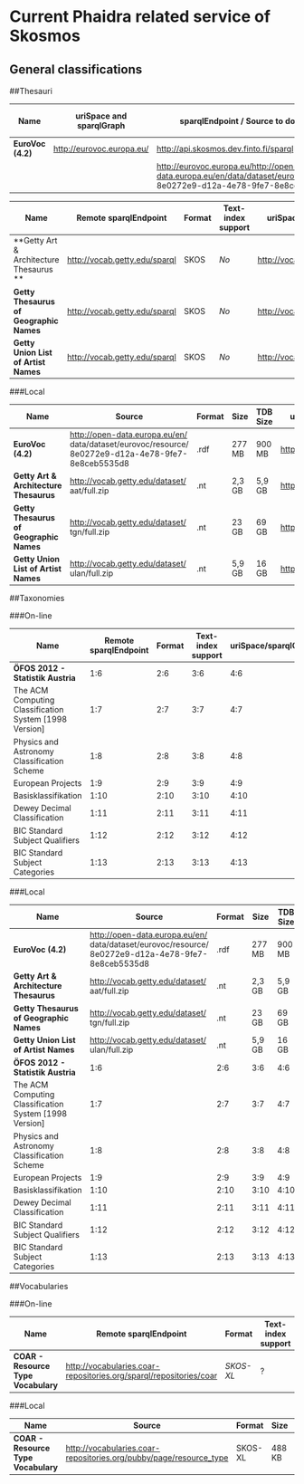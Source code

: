 # Current Phaidra related service of Skosmos

## General classifications

##Thesauri




| **Name** | **uriSpace and sparqlGraph** | **sparqlEndpoint / Source to download** |**Format** | **Text-index / Size** | **Works** |
| -- | -- | -- | -- | -- | -- |
| **EuroVoc (4.2)** | http://eurovoc.europa.eu/ |  http://api.skosmos.dev.finto.fi/sparql | SKOS | Yes  |  ![](tick.png) |
|  | | http://eurovoc.europa.eu/http://open-data.europa.eu/en/data/dataset/eurovoc/resource/ 8e0272e9-d12a-4e78-9fe7-8e8ceb5535d8 |.rdf |  900 MB | ![](tick.png) |


| **Name** | **Remote sparqlEndpoint** | **Format** | **Text-index support** | **uriSpace/sparqlGraph** |  **Works** |
| -- | -- | -- | -- | -- | -- |
| **Getty Art & Architecture Thesaurus **| http://vocab.getty.edu/sparql | SKOS | *No* | http://vocab.getty.edu/aat/ | ![](delete.png) | 
| **Getty Thesaurus of Geographic Names** |  http://vocab.getty.edu/sparql | SKOS | *No* | http://vocab.getty.edu/tgn/ |  ![](delete.png)| 
| **Getty Union List of Artist Names** |  http://vocab.getty.edu/sparql | SKOS | *No* | http://vocab.getty.edu/ulan/ | ![](delete.png) | 


###Local


| **Name** | **Source** |**Format** | **Size** |**TDB Size** | **uriSpace/sparqlGraph** |  **Works** |
| -- | -- | -- | -- | -- | -- | -- |
| **EuroVoc (4.2)** | http://open-data.europa.eu/en/ data/dataset/eurovoc/resource/ 8e0272e9-d12a-4e78-9fe7-8e8ceb5535d8 | .rdf | 277 MB | 900 MB | http://eurovoc.europa.eu/ | ![](tick.png) | 
| **Getty Art & Architecture Thesaurus** |http://vocab.getty.edu/dataset/ aat/full.zip | .nt | 2,3 GB | 5,9 GB | http://vocab.getty.edu/aat/ |![](tick.png)| 
| **Getty Thesaurus of Geographic Names** | http://vocab.getty.edu/dataset/ tgn/full.zip | .nt | 23 GB | 69 GB | http://vocab.getty.edu/tgn/ | ![](tick.png) | 
| **Getty Union List of Artist Names** | http://vocab.getty.edu/dataset/ ulan/full.zip | .nt | 5,9 GB | 16 GB | http://vocab.getty.edu/ulan/ | ![](tick.png) | 
##Taxonomies


###On-line


| **Name** | **Remote sparqlEndpoint** | **Format** | **Text-index support** | **uriSpace/sparqlGraph** |  **Works** |
| -- | -- | -- | -- | -- | -- |
| **ÖFOS 2012 - Statistik Austria** | 1:6 | 2:6 | 3:6 | 4:6 | 5:6 | 
| The ACM Computing Classification System [1998 Version]| 1:7 | 2:7 | 3:7 | 4:7 | 5:7 | 
|Physics and Astronomy Classification Scheme| 1:8 | 2:8 | 3:8 | 4:8 | 5:8 | 
| European Projects | 1:9 | 2:9 | 3:9 | 4:9 | 5:9 | 
| Basisklassifikation | 1:10 | 2:10 | 3:10 | 4:10 | 5:10 | 
| Dewey Decimal Classification | 1:11 | 2:11 | 3:11 | 4:11 | 5:11 | 
| BIC Standard Subject Qualifiers | 1:12 | 2:12 | 3:12 | 4:12 | 5:12 | 
| BIC Standard Subject Categories | 1:13 | 2:13 | 3:13 | 4:13 | 5:13 | 


###Local


| **Name** | **Source** |**Format** | **Size** |**TDB Size** | **uriSpace/sparqlGraph** |  **Works** |
| -- | -- | -- | -- | -- | -- | -- |
| **EuroVoc (4.2)** | http://open-data.europa.eu/en/ data/dataset/eurovoc/resource/ 8e0272e9-d12a-4e78-9fe7-8e8ceb5535d8 | .rdf | 277 MB | 900 MB | http://eurovoc.europa.eu/ | ![](tick.png) | 
| **Getty Art & Architecture Thesaurus** |http://vocab.getty.edu/dataset/ aat/full.zip | .nt | 2,3 GB | 5,9 GB | http://vocab.getty.edu/aat/ |![](tick.png)| 
| **Getty Thesaurus of Geographic Names** | http://vocab.getty.edu/dataset/ tgn/full.zip | .nt | 23 GB | 69 GB | http://vocab.getty.edu/tgn/ | ![](tick.png) | 
| **Getty Union List of Artist Names** | http://vocab.getty.edu/dataset/ ulan/full.zip | .nt | 5,9 GB | 16 GB | http://vocab.getty.edu/ulan/ | ![](tick.png) | 
| **ÖFOS 2012 - Statistik Austria** | 1:6 | 2:6 | 3:6 | 4:6 | 5:6 | 6:6 |
| The ACM Computing Classification System [1998 Version]| 1:7 | 2:7 | 3:7 | 4:7 | 5:7 | 6:7 |
|Physics and Astronomy Classification Scheme| 1:8 | 2:8 | 3:8 | 4:8 | 5:8 | 6:8 |
| European Projects | 1:9 | 2:9 | 3:9 | 4:9 | 5:9 | 6:9 |
| Basisklassifikation | 1:10 | 2:10 | 3:10 | 4:10 | 5:10 | 6:10 | 
| Dewey Decimal Classification | 1:11 | 2:11 | 3:11 | 4:11 | 5:11 | 6:11 | 
| BIC Standard Subject Qualifiers | 1:12 | 2:12 | 3:12 | 4:12 | 5:12 | 6:12 |
| BIC Standard Subject Categories | 1:13 | 2:13 | 3:13 | 4:13 | 5:13 | 6:13 |


##Vocabularies

###On-line


| **Name** | **Remote sparqlEndpoint** | **Format** | **Text-index support** | **uriSpace/sparqlGraph** |  **Works** |
| -- | -- | -- | -- | -- | -- |
| **COAR - Resource Type Vocabulary** | http://vocabularies.coar-repositories.org/sparql/repositories/coar | *SKOS-XL* | ? | http://purl.org/coar/resource_type/ | ![](delete.png) |

###Local


| **Name** | **Source** |**Format** | **Size** | **uriSpace/sparqlGraph** |  **Works** |
| -- | -- | -- | -- | -- | -- |
| **COAR - Resource Type Vocabulary** | http://vocabularies.coar-repositories.org/pubby/page/resource_type | SKOS-XL | 488 KB | http://purl.org/coar/resource_type/ | ![](tick.png) |

